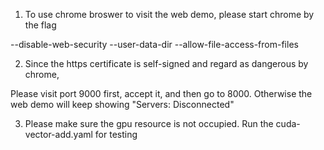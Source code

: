 1. To use chrome broswer to visit the web demo, please start chrome by the flag

--disable-web-security --user-data-dir --allow-file-access-from-files

2. Since the https certificate is self-signed and regard as dangerous by chrome,

Please visit port 9000 first, accept it, and then go to 8000. 
Otherwise the web demo will keep showing "Servers: Disconnected"

3. Please make sure the gpu resource is not occupied.
Run the cuda-vector-add.yaml for testing